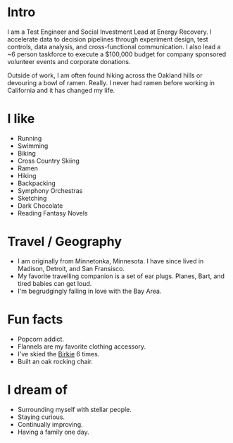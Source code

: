 # Intro

I am a Test Engineer and Social Investment Lead at Energy Recovery. I accelerate data to decision pipelines through experiment design, test controls, data analysis, and cross-functional communication. I also lead a ~6 person taskforce to execute a $100,000 budget for company sponsored volunteer events and corporate donations.

Outside of work, I am often found hiking across the Oakland hills or devouring a bowl of ramen. Really. I never had ramen before working in California and it has changed my life.

# I like

- Running
- Swimming
- Biking
- Cross Country Skiing
- Ramen
- Hiking
- Backpacking
- Symphony Orchestras
- Sketching
- Dark Chocolate
- Reading Fantasy Novels

# Travel / Geography

- I am originally from Minnetonka, Minnesota. I have since lived in Madison, Detroit, and San Fransisco.
- My favorite travelling companion is a set of ear plugs. Planes, Bart, and tired babies can get loud.
- I'm begrudgingly falling in love with the Bay Area.


# Fun facts

- Popcorn addict.
- Flannels are my favorite clothing accessory.
- I've skied the [Birkie](https://www.birkie.com/) 6 times.
- Built an oak rocking chair.


# I dream of

- Surrounding myself with stellar people.
- Staying curious.
- Continually improving.
- Having a family one day.
